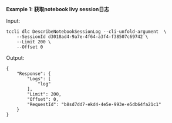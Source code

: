 **Example 1: 获取notebook livy session日志**



Input: 

```
tccli dlc DescribeNotebookSessionLog --cli-unfold-argument  \
    --SessionId d3018ad4-9a7e-4f64-a3f4-f38507c69742 \
    --Limit 200 \
    --Offset 0
```

Output: 
```
{
    "Response": {
        "Logs": [
            "log"
        ],
        "Limit": 200,
        "Offset": 0,
        "RequestId": "b8sd7dd7-ekd4-4e5e-993e-e5db64fa21c1"
    }
}
```

